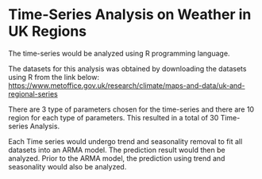 # Time-Series Analysis on Weather in UK Regions

The time-series would be analyzed using R programming language. 

The datasets for this analysis was obtained by downloading the datasets using R from the link below:
https://www.metoffice.gov.uk/research/climate/maps-and-data/uk-and-regional-series

There are 3 type of parameters chosen for the time-series and there are 10 region for each type of parameters. This resulted in a total of 30 Time-series Analysis.

Each Time series would undergo trend and seasonality removal to fit all datasets into an ARMA model. The prediction result would then be analyzed.
Prior to the ARMA model, the prediction using trend and seasonality would also be analyzed. 

